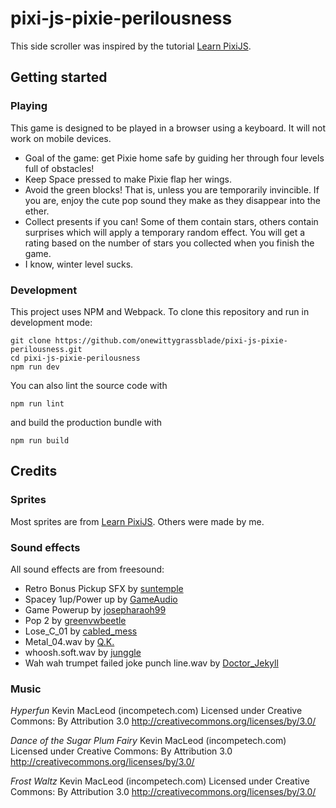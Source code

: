 # pixi-js-pixie-perilousness

This side scroller was inspired by the tutorial [Learn PixiJS](https://github.com/kittykatattack/learnPixiJS).

## Getting started

### Playing

This game is designed to be played in a browser using a keyboard. It will not work on mobile devices.

* Goal of the game: get Pixie home safe by guiding her through four levels full of obstacles!
* Keep Space pressed to make Pixie flap her wings.
* Avoid the green blocks! That is, unless you are temporarily invincible. If you are, enjoy the cute pop sound they make as they disappear into the ether.
* Collect presents if you can! Some of them contain stars, others contain surprises which will apply a temporary random effect. You will get a rating based on the number of stars you collected when you finish the game.
* I know, winter level sucks.

### Development

This project uses NPM and Webpack. To clone this repository and run in development mode:

```
git clone https://github.com/onewittygrassblade/pixi-js-pixie-perilousness.git
cd pixi-js-pixie-perilousness
npm run dev
```

You can also lint the source code with

```
npm run lint
```

and build the production bundle with
```
npm run build
```

## Credits

### Sprites

Most sprites are from [Learn PixiJS](https://github.com/kittykatattack/learnPixiJS). Others were made by me.

### Sound effects

All sound effects are from freesound:
* Retro Bonus Pickup SFX by [suntemple](https://freesound.org/people/suntemple/)
* Spacey 1up/Power up by [GameAudio](https://freesound.org/people/GameAudio/)
* Game Powerup by [josepharaoh99](https://freesound.org/people/josepharaoh99/)
* Pop 2 by [greenvwbeetle](https://freesound.org/people/greenvwbeetle/)
* Lose_C_01 by [cabled_mess](https://freesound.org/people/cabled_mess/)
* Metal_04.wav by [Q.K.](https://freesound.org/people/Q.K./)
* whoosh.soft.wav by [junggle](https://freesound.org/people/junggle/)
* Wah wah trumpet failed joke punch line.wav by [Doctor_Jekyll](https://freesound.org/people/Doctor_Jekyll/)

### Music

*Hyperfun* Kevin MacLeod (incompetech.com)
Licensed under Creative Commons: By Attribution 3.0
http://creativecommons.org/licenses/by/3.0/

*Dance of the Sugar Plum Fairy* Kevin MacLeod (incompetech.com)
Licensed under Creative Commons: By Attribution 3.0
http://creativecommons.org/licenses/by/3.0/

*Frost Waltz* Kevin MacLeod (incompetech.com)
Licensed under Creative Commons: By Attribution 3.0
http://creativecommons.org/licenses/by/3.0/
